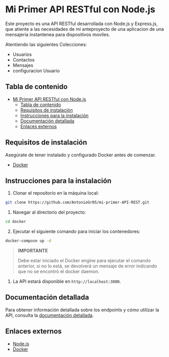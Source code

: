 # Mi Primer API RESTful con Node.js

Este proyecto es una API RESTful desarrollada con Node.js y Express.js, que atiente a las necesidades de mi anteproyecto de una aplicacion de una mensajeria instantenea para dispositivos moviles.

Atentiendo las siguientes Colecciones:

- Usuarios
- Contactos
- Mensajes
- configuracion Usuario

## Tabla de contenido

- [Mi Primer API RESTful con Node.js](#mi-primer-api-restful-con-nodejs)
  - [Tabla de contenido](#tabla-de-contenido)
  - [Requisitos de instalación](#requisitos-de-instalación)
  - [Instrucciones para la instalación](#instrucciones-para-la-instalación)
  - [Documentación detallada](#documentación-detallada)
  - [Enlaces externos](#enlaces-externos)

## Requisitos de instalación

Asegúrate de tener instalado y configurado Docker antes de comenzar.

- [Docker](https://www.docker.com)

## Instrucciones para la instalación

1. Clonar el repositorio en la máquina local:

```sh
git clone https://github.com/AntonioGr05/mi-primer-API-REST.git
```

1. Navegar al directorio del proyecto:

```sh
cd docker
```

2. Ejecutar el siguiente comando para iniciar los contenedores:

```sh
docker-compose up -d
```

> **IMPORTANTE**
>
> Debe estar iniciado el Docker engine para ejecutar el comando anterior,
> si no lo está, se devolverá un mensaje de error indicando que no se
> encontró el docker daemon.

1. La API estará disponible en `http://localhost:3000`.

## Documentación detallada

Para obtener información detallada sobre los endpoints y cómo utilizar la API,
consulta la [documentación detallada](./docs/README.md).

## Enlaces externos

- [Node.js](https://www.nodejs.org)
- [Docker](https://www.docker.com)